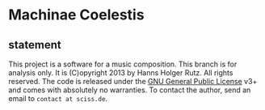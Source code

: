 # Machinae Coelestis

## statement

This project is a software for a music composition. This branch is for analysis only. It is (C)opyright 2013 by Hanns Holger Rutz. All rights reserved. The code is released under the [GNU General Public License](http://github.com/Sciss/VoiceTrap/blob/master/LICENSE) v3+ and comes with absolutely no warranties. To contact the author, send an email to `contact at sciss.de`.

